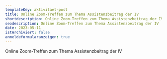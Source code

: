 ```yaml
---
templateKey: aktivitaet-post
title: Online Zoom-Treffen zum Thema Assistenzbeitrag der IV
shortdescription: Online Zoom-Treffen zum Thema Assistenzbeitrag der IV
seodescription: Online Zoom-Treffen zum Thema Assistenzbeitrag der IV
date: 2023-05-11
istArchiviert: false
anmeldeformularanzeigen: true
---
```

Online Zoom-Treffen zum Thema Assistenzbeitrag der IV